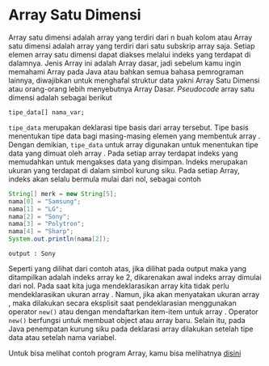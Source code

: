 # Array Satu Dimensi

Array satu dimensi adalah array yang terdiri dari n buah kolom atau Array satu dimensi adalah array yang terdiri dari satu subskrip array saja. Setiap elemen array satu dimensi dapat diakses melalui indeks yang terdapat di dalamnya. Jenis Array ini adalah Array dasar, jadi sebelum kamu ingin memahami Array pada Java atau bahkan semua bahasa pemrograman lainnya, diwajibkan untuk menghafal struktur data yakni Array Satu Dimensi atau orang-orang lebih menyebutnya Array Dasar. *Pseudocode* array satu dimensi adalah sebagai berikut

```
tipe_data[] nama_var;
```

`tipe_data` merupakan deklarasi tipe basis dari array tersebut. Tipe basis menentukan tipe data bagi masing-masing elemen yang membentuk array . Dengan demikian, `tipe_data` untuk array digunakan untuk menentukan tipe data yang dimuat oleh array . Pada setiap array terdapat indeks yang memudahkan untuk mengakses data yang disimpan. Indeks merupakan ukuran yang terdapat di dalam simbol kurung siku. Pada setiap Array, indeks akan selalu bermula mulai dari nol, sebagai contoh

```java
String[] merk = new String[5];
nama[0] = "Samsung";
nama[1] = "LG";
nama[2] = "Sony";
nama[3] = "Polytron";
nama[4] = "Sharp";
System.out.println(nama[2]);
```

```
output : Sony
```

Seperti yang dilihat dari contoh atas, jika dilihat pada output maka yang ditampilkan adalah indeks array ke 2, dikarenakan awal indeks array dimulai dari nol. Pada saat kita juga mendeklarasikan array kita tidak perlu mendeklarasikan ukuran array . Namun, jika akan menyatakan ukuran array , maka dilakukan secara eksplisit saat pendeklarasian menggunakan operator `new()` atau dengan mendaftarkan item-item untuk array . Operator `new()` berfungsi untuk membuat object atau array baru. Selain itu, pada Java penempatan kurung siku pada deklarasi array dilakukan setelah tipe data atau setelah nama variabel.

Untuk bisa melihat contoh program Array, kamu bisa melihatnya [disini]()